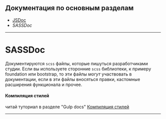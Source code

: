 ## Документация по основным разделам

- [JSDoc](../js/index.html)
- *SASSDoc*

-----

# SASSDoc


Документируются `scss` файлы, которые пишуться разработчиками студии. Если вы используете сторонние `scss` библиотеки, к примеру foundation или bootstrap, то эти файлы *могут* участвовать в документации, если в эти файлы вносяться правки, кастомные расширения функционала и прочее.

#### Компиляция стилей

читай туториал в разделе "Gulp docs" [Компиляция стилей](../gulp/tutorial-compile-sass.html)

-----
